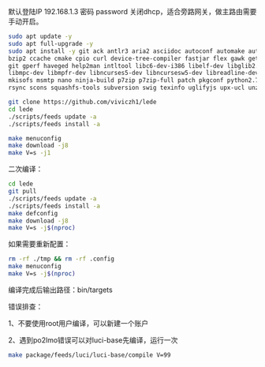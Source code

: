 默认登陆IP 192.168.1.3 密码 password 关闭dhcp，适合旁路网关，做主路由需要手动开启。
```bash
sudo apt update -y
sudo apt full-upgrade -y
sudo apt install -y git ack antlr3 aria2 asciidoc autoconf automake autopoint binutils bison build-essential \
bzip2 ccache cmake cpio curl device-tree-compiler fastjar flex gawk gettext gcc-multilib g++-multilib \
git gperf haveged help2man intltool libc6-dev-i386 libelf-dev libglib2.0-dev libgmp3-dev libltdl-dev \
libmpc-dev libmpfr-dev libncurses5-dev libncursesw5-dev libreadline-dev libssl-dev libtool lrzsz \
mkisofs msmtp nano ninja-build p7zip p7zip-full patch pkgconf python2.7 python3 python3-pip libpython3-dev qemu-utils \
rsync scons squashfs-tools subversion swig texinfo uglifyjs upx-ucl unzip vim wget xmlto xxd zlib1g-dev
```
```bash
git clone https://github.com/viviczh1/lede
cd lede
./scripts/feeds update -a
./scripts/feeds install -a
```
```bash
make menuconfig
make download -j8
make V=s -j1
 ```
二次编译：
```bash
cd lede
git pull
./scripts/feeds update -a
./scripts/feeds install -a
make defconfig
make download -j8
make V=s -j$(nproc)
```
如果需要重新配置：
```bash
rm -rf ./tmp && rm -rf .config
make menuconfig
make V=s -j$(nproc)
```
编译完成后输出路径：bin/targets

错误排查：

1、不要使用root用户编译，可以新建一个账户

2、遇到po2lmo错误可以对luci-base先编译，运行一次
```bash
make package/feeds/luci/luci-base/compile V=99
```

